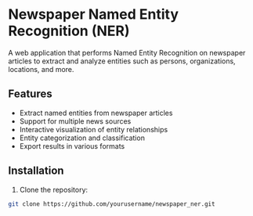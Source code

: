 # Newspaper Named Entity Recognition (NER)

A web application that performs Named Entity Recognition on newspaper articles to extract and analyze entities such as persons, organizations, locations, and more.

## Features

- Extract named entities from newspaper articles
- Support for multiple news sources
- Interactive visualization of entity relationships
- Entity categorization and classification
- Export results in various formats

## Installation

1. Clone the repository:
```bash
git clone https://github.com/yourusername/newspaper_ner.git
